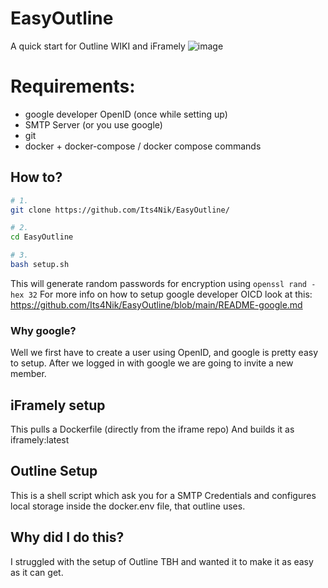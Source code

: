 # EasyOutline
A quick start for Outline WIKI and iFramely
![image](https://github.com/Its4Nik/EasyOutline/assets/106100177/15932c08-e701-4d84-98f1-f240f01f3338)

# Requirements:

- google developer OpenID (once while setting up)
- SMTP Server (or you use google)
- git
- docker + docker-compose / docker compose commands

## How to?
```bash
# 1.
git clone https://github.com/Its4Nik/EasyOutline/

# 2.
cd EasyOutline

# 3.
bash setup.sh
```

This will generate random passwords for encryption using `openssl rand -hex 32`
For more info on how to setup google developer OICD look at this: https://github.com/Its4Nik/EasyOutline/blob/main/README-google.md

### Why google?

Well we first have to create a user using OpenID, and google is pretty easy to setup.
After we logged in with google we are going to invite a new member.

## iFramely setup

This pulls a Dockerfile (directly from the iframe repo)
And builds it as iframely:latest

## Outline Setup

This is a shell script which ask you for a SMTP Credentials and configures local storage inside the docker.env file, that outline uses.

## Why did I do this?

I struggled with the setup of Outline TBH and wanted it to make it as easy as it can get.
